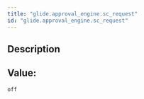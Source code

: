 ```yaml
---
title: "glide.approval_engine.sc_request"
id: "glide.approval_engine.sc_request"
---
```

## Description



## Value: 
```
off
```